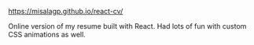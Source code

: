 https://misalagp.github.io/react-cv/

Online version of my resume built with React. Had lots of fun with custom CSS animations as well.